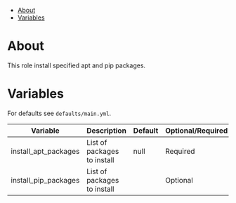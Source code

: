 - [About](#about)
- [Variables](#variables)

# About

This role install specified apt and pip packages.

# Variables

For defaults see `defaults/main.yml`.

| Variable           | Description                                                                                                    | Default                  | Optional/Required |   |
|--------------------|----------------------------------------------------------------------------------------------------------------|--------------------------|-------------------|---|
| install_apt_packages    | List of packages to install                                 | null                     | Required          |   | Optional
| install_pip_packages      | List of packages to install                                                                                         |             | Optional          |   |